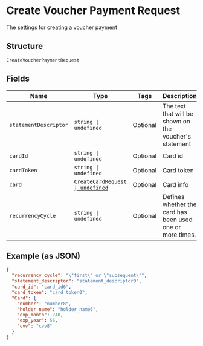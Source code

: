 
# Create Voucher Payment Request

The settings for creating a voucher payment

## Structure

`CreateVoucherPaymentRequest`

## Fields

| Name | Type | Tags | Description |
|  --- | --- | --- | --- |
| `statementDescriptor` | `string \| undefined` | Optional | The text that will be shown on the voucher's statement |
| `cardId` | `string \| undefined` | Optional | Card id |
| `cardToken` | `string \| undefined` | Optional | Card token |
| `card` | [`CreateCardRequest \| undefined`](../../doc/models/create-card-request.md) | Optional | Card info |
| `recurrencyCycle` | `string \| undefined` | Optional | Defines whether the card has been used one or more times. |

## Example (as JSON)

```json
{
  "recurrency_cycle": "\"first\" or \"subsequent\"",
  "statement_descriptor": "statement_descriptor0",
  "card_id": "card_id6",
  "card_token": "card_token0",
  "Card": {
    "number": "number8",
    "holder_name": "holder_name6",
    "exp_month": 240,
    "exp_year": 56,
    "cvv": "cvv8"
  }
}
```

